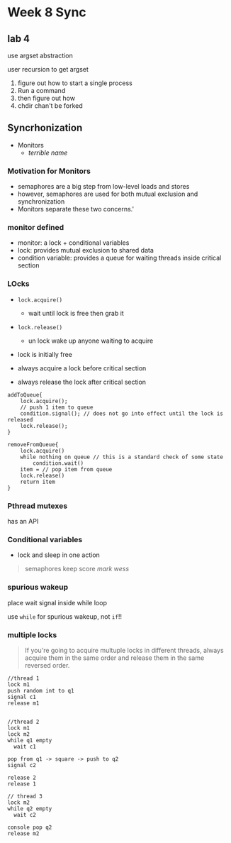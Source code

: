 # Week 8 Sync

## lab 4

use argset abstraction

user recursion to get argset

1. figure out how to start a single process
2. Run a command
3. then figure out how
  4. chdir chan't be forked


## Syncrhonization
- Monitors
  - *terrible name*

### Motivation for Monitors
- semaphores are a big step from low-level loads and stores
- however, semaphores are used for both mutual exclusion and synchronization
- Monitors separate these two concerns.'


### monitor defined
- monitor: a lock + conditional variables
- lock: provides mutual exclusion to shared data
- condition variable: provides a queue for waiting threads inside critical section

### LOcks
- `lock.acquire()`
  - wait until lock is free then grab it
- `lock.release()`
  - un lock wake up anyone waiting to acquire
- lock is initially free

- always acquire a lock before critical section
- always release the lock after critical section

```
addToQueue{
    lock.acquire();
    // push 1 item to queue
    condition.signal(); // does not go into effect until the lock is released
    lock.release();
}

removeFromQueue{
    lock.acquire()
    while nothing on queue // this is a standard check of some state
        condition.wait()
    item = // pop item from queue
    lock.release()
    return item
}
```

### Pthread mutexes
has an API

### Conditional variables
- lock and sleep in one action

> semaphores keep score 
*mark wess*

### spurious wakeup
place wait signal inside while loop


use `while` for spurious wakeup, not `if`!!

### multiple locks
> If you're going to acquire multuple locks in different threads, always acquire them in the same order and release them in the same reversed order.

```
//thread 1
lock m1
push random int to q1
signal c1
release m1


//thread 2
lock m1
lock m2
while q1 empty
  wait c1

pop from q1 -> square -> push to q2
signal c2

release 2
release 1

// thread 3
lock m2
while q2 empty
  wait c2

console pop q2
release m2

```
